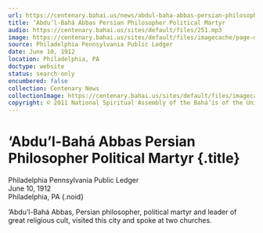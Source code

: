 ```yaml
---
url: https://centenary.bahai.us/news/abdul-baha-abbas-persian-philosopher-political-martyr
title: ‘Abdu’l-Bahá Abbas Persian Philosopher Political Martyr
audio: https://centenary.bahai.us/sites/default/files/251.mp3
image: https://centenary.bahai.us/sites/default/files/imagecache/page-main-image/images/press_clippings/06-10-1912%20Philadelphia%20PA%20Public%20Ledger%20Abdul%20Baha%20Abbas%20Persian%20Philosopher%20Political%20Martyr.png
source: Philadelphia Pennsylvania Public Ledger
date: June 10, 1912
location: Philadelphia, PA
doctype: website
status: search-only
encumbered: false
collection: Centenary News
collectionImage: https://centenary.bahai.us/sites/default/files/imagecache/theme-image/main_image/abdulbaha-overview-small_0.jpg
copyright: © 2011 National Spiritual Assembly of the Bahá’ís of the United States
---
```



# ‘Abdu’l-Bahá Abbas Persian Philosopher Political Martyr {.title}

Philadelphia Pennsylvania Public Ledger  
June 10, 1912  
Philadelphia, PA
{.noid}  



‘Abdu’l-Bahá Abbas, Persian philosopher, political martyr and leader of great religious cult, visited this city and spoke at two churches.